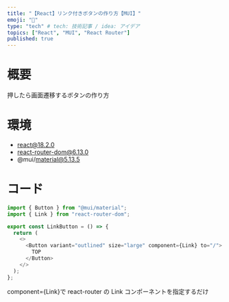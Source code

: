 ```yaml
---
title: "【React】リンク付きボタンの作り方【MUI】"
emoji: "🍣"
type: "tech" # tech: 技術記事 / idea: アイデア
topics: ["React", "MUI", "React Router"]
published: true
---
```


# 概要

押したら画面遷移するボタンの作り方

# 環境

- react@18.2.0
- react-router-dom@6.13.0
- @mui/material@5.13.5

# コード

```js
import { Button } from "@mui/material";
import { Link } from "react-router-dom";

export const LinkButton = () => {
  return (
    <>
      <Button variant="outlined" size="large" component={Link} to="/">
        TOP
      </Button>
    </>
  );
};
```

component={Link}で react-router の Link コンポーネントを指定するだけ
